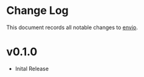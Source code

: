 # Change Log

This document records all notable changes to [envio](https://github.com/humblepenguinn/envio).


# v0.1.0

- Inital Release


